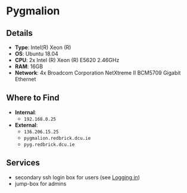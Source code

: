 # Pygmalion

## Details

- **Type**: Intel(R) Xeon (R)
- **OS**: Ubuntu 18.04
- **CPU**: 2x Intel (R) Xeon (R) E5620 2.46GHz
- **RAM**: 16GB
- **Network**: 4x Broadcom Corporation NetXtreme II BCM5709 Gigabit Ethernet

## Where to Find

- **Internal**:
	- `192.168.0.25`
- **External**:
	- `136.206.15.25`
	- `pygmalion.redbrick.dcu.ie`
	- `pyg.redbrick.dcu.ie`

## Services

- secondary ssh login box for users (see [Logging in](../services/servers.md#Logging%20in))
- jump-box for admins
